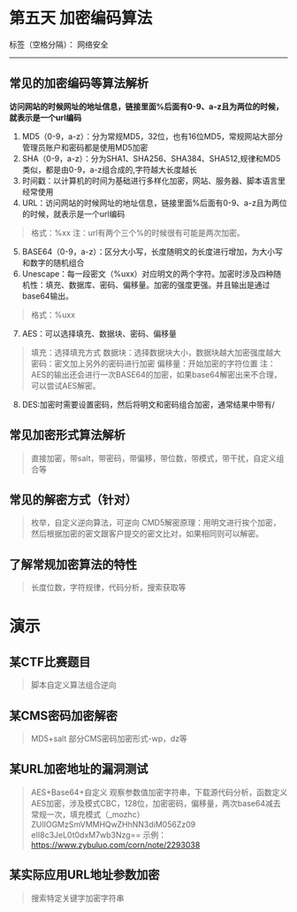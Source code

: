 ﻿# 第五天 加密编码算法

标签（空格分隔）： 网络安全

---

## 常见的加密编码等算法解析
**访问网站的时候网址的地址信息，链接里面%后面有0-9、a-z且为两位的时候，就表示是一个url编码**

 1. MD5（0-9，a-z）：分为常规MD5，32位，也有16位MD5，常规网站大部分管理员账户和密码都是使用MD5加密
 2. SHA（0-9，a-z）：分为SHA1、SHA256、SHA384、SHA512,规律和MD5类似，都是由0-9，a-z组合成的,字符越大长度越长
 3. 时间戳：以计算机的时间为基础进行多样化加密，网站、服务器、脚本语言里经常使用
 4. URL：访问网站的时候网址的地址信息，链接里面%后面有0-9、a-z且为两位的时候，就表示是一个url编码
 > 格式：%xx
注：url有两个三个%的时候很有可能是两次加密。
 5. BASE64（0-9，a-z）：区分大小写，长度随明文的长度进行增加，为大小写和数字的随机组合
 6. Unescape：每一段密文（%uxx）对应明文的两个字符。加密时涉及四种随机性：填充、数据库、密码、偏移量。加密的强度更强。并且输出是通过base64输出。
> 格式：%uxx

 7. AES：可以选择填充、数据块、密码、偏移量
> 填充：选择填充方式
数据块：选择数据块大小，数据块越大加密强度越大
密码：密文加上另外的密码进行加密
偏移量：开始加密的字符位置
注：AES的输出还会进行一次BASE64的加密，如果base64解密出来不合理，可以尝试AES解密。
 8. DES:加密时需要设置密码，然后将明文和密码组合加密，通常结果中带有/

## 常见加密形式算法解析
> 直接加密，带salt，带密码，带偏移，带位数，带模式，带干扰，自定义组合等

## 常见的解密方式（针对）
> 枚举，自定义逆向算法，可逆向
CMD5解密原理：用明文进行挨个加密，然后根据加密的密文跟客户提交的密文比对，如果相同则可以解密。

## 了解常规加密算法的特性
> 长度位数，字符规律，代码分析，搜索获取等


# 演示
## 某CTF比赛题目
> 脚本自定义算法组合逆向

## 某CMS密码加密解密
> MD5+salt
部分CMS密码加密形式-wp，dz等

## 某URL加密地址的漏洞测试
> AES+Base64+自定义
观察参数值加密字符串，下载源代码分析，函数定义AES加密，涉及模式CBC，128位，加密密码，偏移量，两次base64减去常规一次，填充模式（_mozhc）
ZUIlOGMzSmVMMHQwZHhNN3diM056Zz09
eII8c3JeL0t0dxM7wb3Nzg==
>  示例：https://www.zybuluo.com/corn/note/2293038

## 某实际应用URL地址参数加密
> 搜索特定关键字加密字符串

